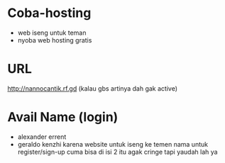 # Coba-hosting
- web iseng untuk teman
- nyoba web hosting gratis

# URL
http://nannocantik.rf.gd
(kalau gbs artinya dah gak active)

# Avail Name (login)
- alexander errent
- geraldo kenzhi
karena website untuk iseng ke temen nama untuk register/sign-up cuma bisa di isi 2 itu
agak cringe tapi yaudah lah ya
